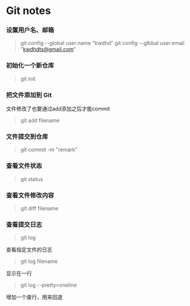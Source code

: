 # Git notes

### 设置用户名、邮箱
> git config --global user.name "kwdhd"
> git config --glbbal user.email "kwdhdts@gmail.com"


### 初始化一个新仓库
> git init 

### 把文件添加到 Git
文件修改了也要通过add添加之后才能commit
> git add filename

### 文件提交到仓库
> git commit -m "remark"

### 查看文件状态
> git status

### 查看文件修改内容
> git diff filename 

### 查看提交日志
> git log

查看指定文件的日志
> git log filename

显示在一行
> git log --pretty=oneline



增加一个废行，用来回退

